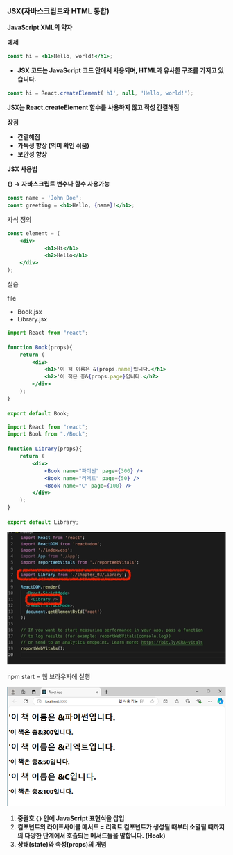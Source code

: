 ### JSX(자바스크립트와 HTML 통합)

**JavaScript XML의 약자**

**예제**

```jsx
const hi = <h1>Hello, world!</h1>;
```

- **JSX 코드는 JavaScript 코드 안에서 사용되며, HTML과 유사한 구조를 가지고 있습니다.**

```jsx
const hi = React.createElement('h1', null, 'Hello, world!');
```

**JSX는 React.createElement 함수를 사용하지 않고 작성 간결해짐**

**장점**

- **간결해짐**
- **가독성 향상 (의미 확인 쉬움)**
- **보안성 향상**

**JSX 사용법**

**{} → 자바스크립트 변수나 함수 사용가능**

```jsx
const name = 'John Doe';
const greeting = <h1>Hello, {name}!</h1>;
```

자식 정의

```jsx
const element = (
	<div>
			<h1>Hi</h1>
			<h2>Hello</h1>
	</div>
);
```

실습

file

- Book.jsx
- Library.jsx

```jsx
import React from "react";

function Book(props){
    return (
        <div>
            <h1>'이 책 이름은 &{props.name}입니다.</h1>
            <h2>'이 책은 총&{props.page}입니다.</h2>
        </div>
    );
}

export default Book;
```

```jsx
import React from "react";
import Book from "./Book";

function Library(props){
    return (
        <div>
            <Book name="파이썬" page={300} />
            <Book name="리엑트" page={50} />
            <Book name="C" page={100} />
        </div>
    );
}

export default Library;
```

![alt text](<imges/Untitled (4).png>)

npm start = 웹 브라우저에 실행

![alt text](<imges/image (2).png>)

1. **중괄호 `{}` 안에 JavaScript 표현식을 삽입**
2. **컴포넌트의 라이프사이클 메서드 = 리액트 컴포넌트가 생성될 때부터 소멸될 때까지의 다양한 단계에서 호출되는 메서드들을 말합니다. (Hook)**
3. **상태(state)와 속성(props)의 개념**